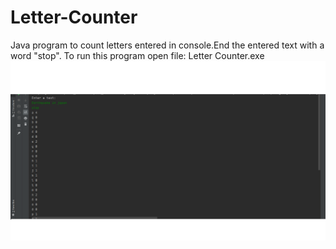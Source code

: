 # Letter-Counter
Java program to count letters entered in console.End the entered text with a word "stop".
To run this program open file: Letter Counter.exe
![result](./images/screen1.png)
